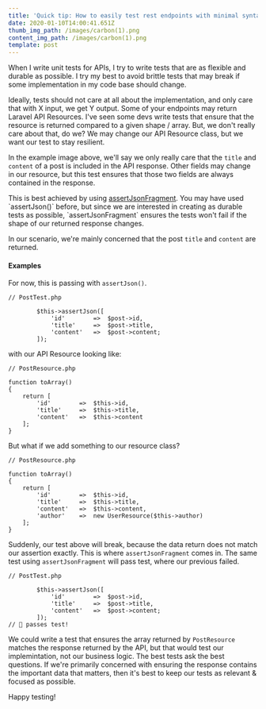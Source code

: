 ```yaml
---
title: 'Quick tip: How to easily test rest endpoints with minimal syntax.'
date: 2020-01-10T14:00:41.651Z
thumb_img_path: /images/carbon(1).png
content_img_path: /images/carbon(1).png
template: post
---
```

When I write unit tests for APIs, I try to write tests that are as flexible and durable as possible. I try my best to avoid brittle tests that may break if some implementation in my code base should change. 

Ideally, tests should not care at all about the implementation, and only care that with X input, we get Y output. Some of your endpoints may return Laravel API Resources. I've seen some devs write tests that ensure that the resource is returned compared to a given shape / array. But, we don't really care about that, do we? We may change our API Resource class, but we want our test to stay resilient. 

In the example image above, we'll say we only really care that the `title` and `content` of a post is included in the API response. Other fields may change in our resource, but this test ensures that those two fields are always contained in the response. 

This is best achieved by using [assertJsonFragment](https://laravel.com/docs/5.8/http-tests#assert-json-fragment). You may have used \`assertJson()\` before, but since we are interested in creating as durable tests as possible, \`assertJsonFragment\` ensures the tests won't fail if the shape of our returned response changes.

In our scenario, we're mainly concerned that the post `title` and `content` are returned.

#### Examples

For now, this is passing with `assertJson()`.
```
// PostTest.php

        $this->assertJson([
            'id'        =>  $post->id,
            'title'     =>  $post->title,
            'content'   =>  $post->content;
        ]);
```
with our API Resource looking like:

```
// PostResource.php

function toArray()
{
    return [
        'id'        =>  $this->id,
        'title'     =>  $this->title,
        'content'   =>  $this->content
    ];
}
```

But what if we add something to our resource class?

```
// PostResource.php

function toArray()
{
    return [
        'id'        =>  $this->id,
        'title'     =>  $this->title,
        'content'   =>  $this->content,
        'author'    =>  new UserResource($this->author)
    ];
}
```

Suddenly, our test above will break, because the data return does not match our assertion exactly. This is where `assertJsonFragment` comes in. The same test using `assertJsonFragment` will pass test, where our previous failed. 

```
// PostTest.php
﻿
        $this->assertJson([
            'id'        =>  $post->id,
            'title'     =>  $post->title,
            'content'   =>  $post->content;
        ]);
// 💪 passes test!
```

We could write a test that ensures the array returned by `PostResource` matches the response returned by the API, but that would test our implemintation, not our business logic. The best tests ask the best questions. If we're primarily concerned with ensuring the response contains the important data that matters, then it's best to keep our tests as relevant & focused as possible. 

Happy testing!
